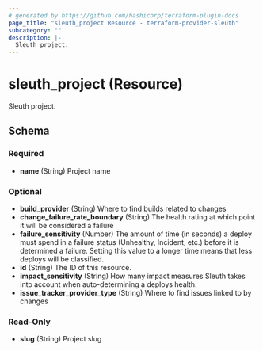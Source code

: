 ```yaml
---
# generated by https://github.com/hashicorp/terraform-plugin-docs
page_title: "sleuth_project Resource - terraform-provider-sleuth"
subcategory: ""
description: |-
  Sleuth project.
---
```


# sleuth_project (Resource)

Sleuth project.



<!-- schema generated by tfplugindocs -->
## Schema

### Required

- **name** (String) Project name

### Optional

- **build_provider** (String) Where to find builds related to changes
- **change_failure_rate_boundary** (String) The health rating at which point it will be considered a failure
- **failure_sensitivity** (Number) The amount of time (in seconds) a deploy must spend in a failure status (Unhealthy, Incident, etc.) before it is determined a failure. Setting this value to a longer time means that less deploys will be classified.
- **id** (String) The ID of this resource.
- **impact_sensitivity** (String) How many impact measures Sleuth takes into account when auto-determining a deploys health.
- **issue_tracker_provider_type** (String) Where to find issues linked to by changes

### Read-Only

- **slug** (String) Project slug


